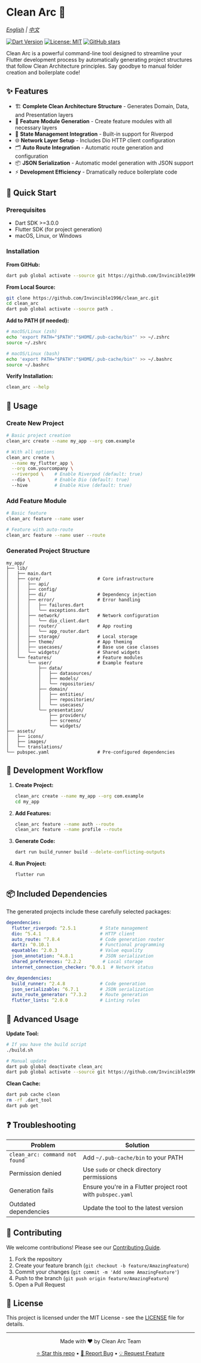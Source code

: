 # Clean Arc 🎯

*[English](README.md) | [中文](README_CN.md)*

[![Dart Version](https://img.shields.io/badge/dart-%3E%3D3.0.0-blue.svg)](https://dart.dev)
[![License: MIT](https://img.shields.io/badge/License-MIT-yellow.svg)](https://opensource.org/licenses/MIT)
[![GitHub stars](https://img.shields.io/github/stars/Invincible1996/clean_arc.svg)](https://github.com/Invincible1996/clean_arc/stargazers)

Clean Arc is a powerful command-line tool designed to streamline your Flutter development process by automatically generating project structures that follow Clean Architecture principles. Say goodbye to manual folder creation and boilerplate code!

## ✨ Features

- 🏗️ **Complete Clean Architecture Structure** - Generates Domain, Data, and Presentation layers
- 🧩 **Feature Module Generation** - Create feature modules with all necessary layers
- 🔄 **State Management Integration** - Built-in support for Riverpod
- 🌐 **Network Layer Setup** - Includes Dio HTTP client configuration
- 🗂️ **Auto Route Integration** - Automatic route generation and configuration
- 📦 **JSON Serialization** - Automatic model generation with JSON support
- ⚡ **Development Efficiency** - Dramatically reduce boilerplate code

## 🚀 Quick Start

### Prerequisites
- Dart SDK >=3.0.0
- Flutter SDK (for project generation)
- macOS, Linux, or Windows

### Installation

**From GitHub:**
```bash
dart pub global activate --source git https://github.com/Invincible1996/clean_arc.git
```

**From Local Source:**
```bash
git clone https://github.com/Invincible1996/clean_arc.git
cd clean_arc
dart pub global activate --source path .
```

**Add to PATH (if needed):**
```bash
# macOS/Linux (zsh)
echo 'export PATH="$PATH":"$HOME/.pub-cache/bin"' >> ~/.zshrc
source ~/.zshrc

# macOS/Linux (bash)
echo 'export PATH="$PATH":"$HOME/.pub-cache/bin"' >> ~/.bashrc
source ~/.bashrc
```

**Verify Installation:**
```bash
clean_arc --help
```

## 📖 Usage

### Create New Project

```bash
# Basic project creation
clean_arc create --name my_app --org com.example

# With all options
clean_arc create \
  --name my_flutter_app \
  --org com.yourcompany \
  --riverpod \    # Enable Riverpod (default: true)
  --dio \         # Enable Dio (default: true)  
  --hive          # Enable Hive (default: true)
```

### Add Feature Module

```bash
# Basic feature
clean_arc feature --name user

# Feature with auto-route
clean_arc feature --name user --route
```

### Generated Project Structure

```
my_app/
├── lib/
│   ├── main.dart
│   ├── core/                     # Core infrastructure
│   │   ├── api/
│   │   ├── config/
│   │   ├── di/                   # Dependency injection
│   │   ├── error/                # Error handling
│   │   │   ├── failures.dart
│   │   │   └── exceptions.dart
│   │   ├── network/              # Network configuration
│   │   │   └── dio_client.dart
│   │   ├── router/               # App routing
│   │   │   └── app_router.dart
│   │   ├── storage/              # Local storage
│   │   ├── theme/                # App theming
│   │   ├── usecases/             # Base use case classes
│   │   └── widgets/              # Shared widgets
│   └── features/                 # Feature modules
│       └── user/                 # Example feature
│           ├── data/
│           │   ├── datasources/
│           │   ├── models/
│           │   └── repositories/
│           ├── domain/
│           │   ├── entities/
│           │   ├── repositories/
│           │   └── usecases/
│           └── presentation/
│               ├── providers/
│               ├── screens/
│               └── widgets/
├── assets/
│   ├── icons/
│   ├── images/
│   └── translations/
└── pubspec.yaml                  # Pre-configured dependencies
```

## 🔧 Development Workflow

1. **Create Project:**
   ```bash
   clean_arc create --name my_app --org com.example
   cd my_app
   ```

2. **Add Features:**
   ```bash
   clean_arc feature --name auth --route
   clean_arc feature --name profile --route
   ```

3. **Generate Code:**
   ```bash
   dart run build_runner build --delete-conflicting-outputs
   ```

4. **Run Project:**
   ```bash
   flutter run
   ```

## 📦 Included Dependencies

The generated projects include these carefully selected packages:

```yaml
dependencies:
  flutter_riverpod: ^2.5.1         # State management
  dio: ^5.4.1                      # HTTP client
  auto_route: ^7.8.4               # Code generation router
  dartz: ^0.10.1                   # Functional programming
  equatable: ^2.0.3                # Value equality
  json_annotation: ^4.8.1          # JSON serialization
  shared_preferences: ^2.2.2        # Local storage
  internet_connection_checker: ^0.0.1  # Network status

dev_dependencies:
  build_runner: ^2.4.8             # Code generation
  json_serializable: ^6.7.1        # JSON serialization
  auto_route_generator: ^7.3.2     # Route generation
  flutter_lints: ^2.0.0            # Linting rules
```

## 🔨 Advanced Usage

**Update Tool:**
```bash
# If you have the build script
./build.sh

# Manual update
dart pub global deactivate clean_arc
dart pub global activate --source git https://github.com/Invincible1996/clean_arc.git
```

**Clean Cache:**
```bash
dart pub cache clean
rm -rf .dart_tool
dart pub get
```

## ❓ Troubleshooting

| Problem | Solution |
|---------|----------|
| `clean_arc: command not found` | Add `~/.pub-cache/bin` to your PATH |
| Permission denied | Use `sudo` or check directory permissions |
| Generation fails | Ensure you're in a Flutter project root with `pubspec.yaml` |
| Outdated dependencies | Update the tool to the latest version |

## 🤝 Contributing

We welcome contributions! Please see our [Contributing Guide](CONTRIBUTING.md).

1. Fork the repository
2. Create your feature branch (`git checkout -b feature/AmazingFeature`)
3. Commit your changes (`git commit -m 'Add some AmazingFeature'`)
4. Push to the branch (`git push origin feature/AmazingFeature`)
5. Open a Pull Request

## 📄 License

This project is licensed under the MIT License - see the [LICENSE](LICENSE) file for details.

---

<div align="center">
  <p>Made with ❤️ by Clean Arc Team</p>
  <p>
    <a href="https://github.com/Invincible1996/clean_arc">⭐ Star this repo</a> •
    <a href="https://github.com/Invincible1996/clean_arc/issues">🐛 Report Bug</a> •
    <a href="https://github.com/Invincible1996/clean_arc/issues">💡 Request Feature</a>
  </p>
</div>